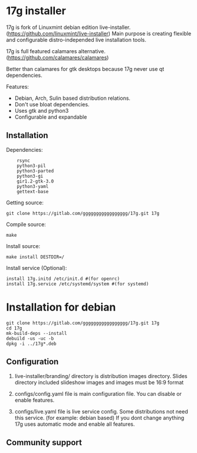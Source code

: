 # 17g installer

17g is fork of Linuxmint debian edition live-installer. (https://github.com/linuxmint/live-installer) Main purpose is creating flexible and configurable distro-independed live installation tools. 

17g is full featured calamares alternative. (https://github.com/calamares/calamares)

Better than calamares for gtk desktops because 17g never use qt dependencies.

Features:

* Debian, Arch, Sulin based distribution relations. 
* Don't use bloat dependencies.
* Uses gtk and python3
* Configurable and expandable

## Installation

Dependencies:

```
    rsync
    python3-pil
    python3-parted
    python3-gi
    gir1.2-gtk-3.0
    python3-yaml
    gettext-base
```
Getting source:

```
git clone https://gitlab.com/ggggggggggggggggg/17g.git 17g
```
Compile source:

```
make
```
Install source:

```
make install DESTDIR=/
```

Install service (Optional):

```
install 17g.initd /etc/init.d #(for openrc)
install 17g.service /etc/systemd/system #(for systemd)
```

# Installation for debian

```shell
git clone https://gitlab.com/ggggggggggggggggg/17g.git 17g
cd 17g
mk-build-deps --install
debuild -us -uc -b
dpkg -i ../17g*.deb
```

## Configuration

1. live-installer/branding/ directory is distribution images directory. Slides directory included slideshow images and images must be 16:9 format

1. configs/config.yaml file is main configuration file. You can disable or enable features.

1.  configs/live.yaml file is live service config. Some distributions not need this service. (for example: debian based) If you dont change anything 17g uses automatic mode and enable all features.

## Community support


